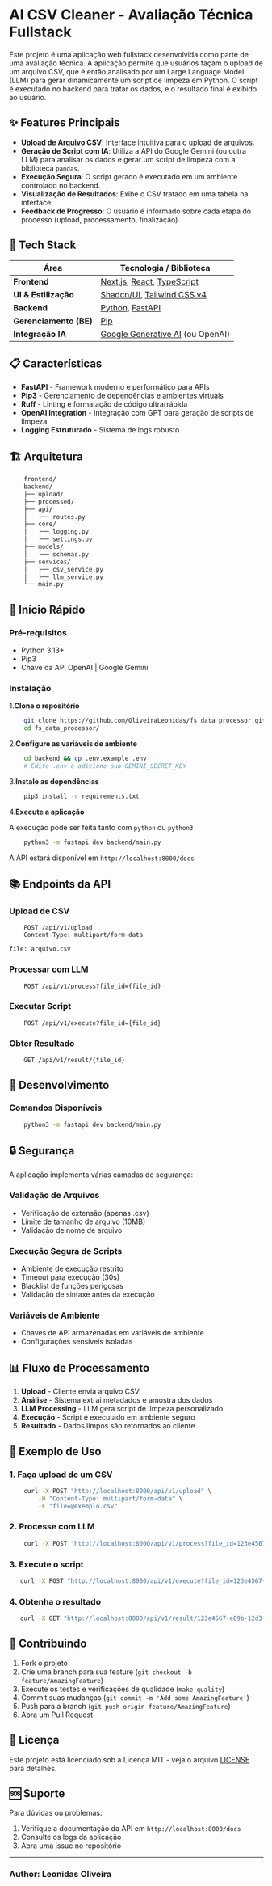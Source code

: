 # AI CSV Cleaner - Avaliação Técnica Fullstack

Este projeto é uma aplicação web fullstack desenvolvida como parte de uma avaliação técnica. A aplicação permite que usuários façam o upload de um arquivo CSV, que é então analisado por um Large Language Model (LLM) para gerar dinamicamente um script de limpeza em Python. O script é executado no backend para tratar os dados, e o resultado final é exibido ao usuário.

## ✨ Features Principais

- **Upload de Arquivo CSV**: Interface intuitiva para o upload de arquivos.
- **Geração de Script com IA**: Utiliza a API do Google Gemini (ou outra LLM) para analisar os dados e gerar um script de limpeza com a biblioteca `pandas`.
- **Execução Segura**: O script gerado é executado em um ambiente controlado no backend.
- **Visualização de Resultados**: Exibe o CSV tratado em uma tabela na interface.
- **Feedback de Progresso**: O usuário é informado sobre cada etapa do processo (upload, processamento, finalização).

## 🚀 Tech Stack

| Área                   | Tecnologia / Biblioteca                                                                                            |
| ---------------------- | ------------------------------------------------------------------------------------------------------------------ |
| **Frontend**           | [Next.js](https://nextjs.org/), [React](https://react.dev/), [TypeScript](https://www.typescriptlang.org/)         |
| **UI & Estilização**   | [Shadcn/UI](https://ui.shadcn.com/), [Tailwind CSS v4](https://tailwindcss.com/blog/tailwindcss-v4-alpha)          |
| **Backend**            | [Python](https://www.python.org/), [FastAPI](https://fastapi.tiangolo.com/)                                        |
| **Gerenciamento (BE)** | [Pip](https://pypi.org/project/pip/) |
| **Integração IA**      | [Google Generative AI](https://ai.google.dev/) (ou OpenAI)                                                         |

## 📋 Características

- **FastAPI** - Framework moderno e performático para APIs
- **Pip3** - Gerenciamento de dependências e ambientes virtuais
- **Ruff** - Linting e formatação de código ultrarrápida
- **OpenAI Integration** - Integração com GPT para geração de scripts de limpeza
- **Logging Estruturado** - Sistema de logs robusto

## 🏗️ Arquitetura

```bash
    frontend/
    backend/
    ├── upload/
    ├── processed/
    ├── api/
    │   └── routes.py
    ├── core/
    │   └── logging.py
    │   └── settings.py
    ├── models/
    │   └── schemas.py
    ├── services/
    │   ├── csv_service.py
    │   ├── llm_service.py
    └── main.py
```

## 🚀 Início Rápido

### Pré-requisitos

- Python 3.13+
- Pip3
- Chave da API OpenAI | Google Gemini

### Instalação

1.**Clone o repositório**

```bash
    git clone https://github.com/OliveiraLeonidas/fs_data_processor.git
    cd fs_data_processor/
```

2.**Configure as variáveis de ambiente**

```bash
    cd backend && cp .env.example .env
    # Edite .env e adicione sua GEMINI_SECRET_KEY
```

3.**Instale as dependências**

```bash
    pip3 install -r requirements.txt
```

4.**Execute a aplicação**

A execução pode ser feita tanto com `python` ou `python3`

```bash
    python3 -m fastapi dev backend/main.py
```

A API estará disponível em `http://localhost:8000/docs`

## 📚 Endpoints da API

### Upload de CSV

```http
    POST /api/v1/upload
    Content-Type: multipart/form-data

file: arquivo.csv
```

### Processar com LLM

```http
    POST /api/v1/process?file_id={file_id}
```

### Executar Script

```http
    POST /api/v1/execute?file_id={file_id}
```

### Obter Resultado

```http
    GET /api/v1/result/{file_id}
```

## 🔧 Desenvolvimento

### Comandos Disponíveis

```bash
    python3 -m fastapi dev backend/main.py
```

## 🔒 Segurança

A aplicação implementa várias camadas de segurança:

### Validação de Arquivos

- Verificação de extensão (apenas .csv)
- Limite de tamanho de arquivo (10MB)
- Validação de nome de arquivo

### Execução Segura de Scripts

- Ambiente de execução restrito
- Timeout para execução (30s)
- Blacklist de funções perigosas
- Validação de sintaxe antes da execução

### Variáveis de Ambiente

- Chaves de API armazenadas em variáveis de ambiente
- Configurações sensíveis isoladas

## 📊 Fluxo de Processamento

1. **Upload** - Cliente envia arquivo CSV
2. **Análise** - Sistema extrai metadados e amostra dos dados
3. **LLM Processing** - LLM gera script de limpeza personalizado
4. **Execução** - Script é executado em ambiente seguro
5. **Resultado** - Dados limpos são retornados ao cliente

## 🧪 Exemplo de Uso

### 1. **Faça upload de um CSV**

```bash
    curl -X POST "http://localhost:8000/api/v1/upload" \
        -H "Content-Type: multipart/form-data" \
        -F "file=@exemplo.csv"
```

### 2. **Processe com LLM**

```bash
    curl -X POST "http://localhost:8000/api/v1/process?file_id=123e4567-e89b-12d3-a456-426614174000"
```

### 3. **Execute o script**

```bash
   curl -X POST "http://localhost:8000/api/v1/execute?file_id=123e4567-e89b-12d3-a456-426614174000"
```

### 4. **Obtenha o resultado**

```bash
   curl -X GET "http://localhost:8000/api/v1/result/123e4567-e89b-12d3-a456-426614174000"
```

## 🤝 Contribuindo

1. Fork o projeto
2. Crie uma branch para sua feature (`git checkout -b feature/AmazingFeature`)
3. Execute os testes e verificações de qualidade (`make quality`)
4. Commit suas mudanças (`git commit -m 'Add some AmazingFeature'`)
5. Push para a branch (`git push origin feature/AmazingFeature`)
6. Abra um Pull Request

## 📄 Licença

Este projeto está licenciado sob a Licença MIT - veja o arquivo [LICENSE](LICENSE) para detalhes.

## 🆘 Suporte

Para dúvidas ou problemas:

1. Verifique a documentação da API em `http://localhost:8000/docs`
2. Consulte os logs da aplicação
3. Abra uma issue no repositório

---

### **Author: Leonidas Oliveira**
